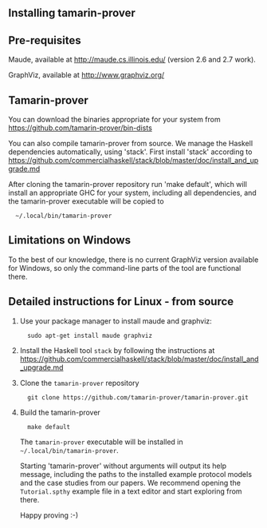 Installing tamarin-prover
-------------------------

Pre-requisites
--------------

Maude, available at http://maude.cs.illinois.edu/
(version 2.6 and 2.7 work).

GraphViz, available at http://www.graphviz.org/


Tamarin-prover
--------------

You can download the binaries appropriate for your system from
https://github.com/tamarin-prover/bin-dists

You can also compile tamarin-prover from source.  We manage the
Haskell dependencies automatically, using 'stack'. First install
'stack' according to
https://github.com/commercialhaskell/stack/blob/master/doc/install_and_upgrade.md

After cloning the tamarin-prover repository run 'make default', which
will install an appropriate GHC for your system, including all
dependencies, and the tamarin-prover executable will be copied to

```
  ~/.local/bin/tamarin-prover
```

Limitations on Windows
----------------------

To the best of our knowledge, there is no current GraphViz version
available for Windows, so only the command-line parts of the tool are
functional there.


Detailed instructions for Linux - from source
---------------------------------------------

1. Use your package manager to install maude and graphviz:

   ```
     sudo apt-get install maude graphviz
   ```

2. Install the Haskell tool `stack` by following the instructions at 
   https://github.com/commercialhaskell/stack/blob/master/doc/install_and_upgrade.md

3. Clone the `tamarin-prover` repository

   ```
     git clone https://github.com/tamarin-prover/tamarin-prover.git
   ```

4. Build the tamarin-prover

   ```
     make default
   ```
   
   The `tamarin-prover` executable will be installed in `~/.local/bin/tamarin-prover`.

   Starting 'tamarin-prover' without arguments will output its help message,
   including the paths to the installed example protocol models and the
   case studies from our papers. We recommend opening the `Tutorial.spthy`
   example file in a text editor and start exploring from there. 

   Happy proving :-)
